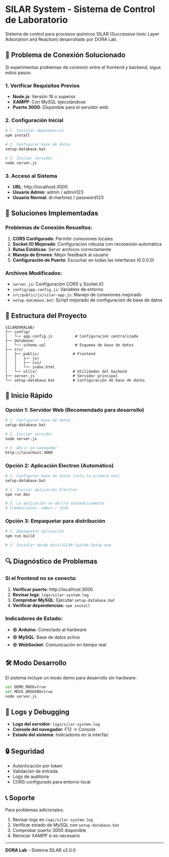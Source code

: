 # SILAR System - Sistema de Control de Laboratorio

Sistema de control para procesos químicos SILAR (Successive Ionic Layer Adsorption and Reaction) desarrollado por DORA Lab.

## 🚨 Problema de Conexión Solucionado

Si experimentas problemas de conexión entre el frontend y backend, sigue estos pasos:

### 1. Verificar Requisitos Previos

- **Node.js**: Versión 16 o superior
- **XAMPP**: Con MySQL ejecutándose
- **Puerto 3000**: Disponible para el servidor web

### 2. Configuración Inicial

```bash
# 1. Instalar dependencias
npm install

# 2. Configurar base de datos
setup-database.bat

# 3. Iniciar servidor
node server.js
```

### 3. Acceso al Sistema

- **URL**: http://localhost:3000
- **Usuario Admin**: admin / admin123
- **Usuario Normal**: dr.martinez / password123

## 🔧 Soluciones Implementadas

### Problemas de Conexión Resueltos:

1. **CORS Configurado**: Permitir conexiones locales
2. **Socket.IO Mejorado**: Configuración robusta con reconexión automática
3. **Rutas Estáticas**: Servir archivos correctamente
4. **Manejo de Errores**: Mejor feedback al usuario
5. **Configuración de Puerto**: Escuchar en todas las interfaces (0.0.0.0)

### Archivos Modificados:

- `server.js`: Configuración CORS y Socket.IO
- `config/app.config.js`: Variables de entorno
- `src/public/js/silar-app.js`: Manejo de conexiones mejorado
- `setup-database.bat`: Script mejorado de configuración de base de datos

## 📁 Estructura del Proyecto

```
SILARDORALAB/
├── config/
│   └── app.config.js          # Configuración centralizada
├── database/
│   └── schema.sql             # Esquema de base de datos
├── src/
│   ├── public/               # Frontend
│   │   ├── js/
│   │   ├── css/
│   │   └── index.html
│   └── utils/                # Utilidades del backend
├── server.js                 # Servidor principal
└── setup-database.bat        # Configuración de base de datos
```

## 🚀 Inicio Rápido

### Opción 1: Servidor Web (Recomendado para desarrollo)
```bash
# 1. Configurar base de datos
setup-database.bat

# 2. Iniciar servidor
node server.js

# 3. Abrir en navegador
http://localhost:3000
```

### Opción 2: Aplicación Electron (Automático)
```bash
# 1. Configurar base de datos (solo la primera vez)
setup-database.bat

# 2. Iniciar aplicación Electron
npm run dev

# 3. La aplicación se abrirá automáticamente
# Credenciales: admin / 1234
```

### Opción 3: Empaquetar para distribución
```bash
# 1. Empaquetar aplicación
npm run build

# 2. Instalar desde dist/SILAR System Setup.exe
```

## 🔍 Diagnóstico de Problemas

### Si el frontend no se conecta:

1. **Verificar puerto**: http://localhost:3000
2. **Revisar logs**: `logs/silar-system.log`
3. **Comprobar MySQL**: Ejecutar `setup-database.bat`
4. **Verificar dependencias**: `npm install`

### Indicadores de Estado:

- 🟢 **Arduino**: Conectado al hardware
- 🟢 **MySQL**: Base de datos activa
- 🟢 **WebSocket**: Comunicación en tiempo real

## 🛠️ Modo Desarrollo

El sistema incluye un modo demo para desarrollo sin hardware:

```bash
set DEMO_MODE=true
set MOCK_ARDUINO=true
node server.js
```

## 📝 Logs y Debugging

- **Logs del servidor**: `logs/silar-system.log`
- **Console del navegador**: F12 → Console
- **Estado del sistema**: Indicadores en la interfaz

## 🔒 Seguridad

- Autenticación por token
- Validación de entrada
- Logs de auditoría
- CORS configurado para entorno local

## 📞 Soporte

Para problemas adicionales:

1. Revisar logs en `logs/silar-system.log`
2. Verificar estado de MySQL con `setup-database.bat`
3. Comprobar puerto 3000 disponible
4. Reiniciar XAMPP si es necesario

---

**DORA Lab** - Sistema SILAR v2.0.0
